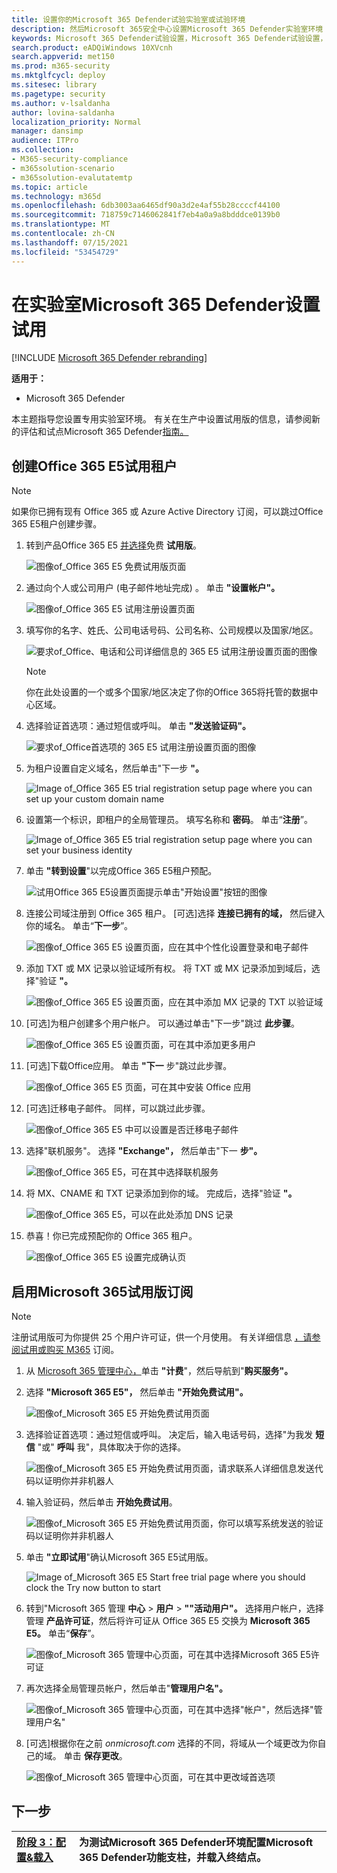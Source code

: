 ```yaml
---
title: 设置你的Microsoft 365 Defender试验实验室或试验环境
description: 然后Microsoft 365安全中心设置Microsoft 365 Defender实验室环境
keywords: Microsoft 365 Defender试验设置，Microsoft 365 Defender试验设置，请尝试Microsoft 365 Defender、Microsoft 365 Defender实验室设置
search.product: eADQiWindows 10XVcnh
search.appverid: met150
ms.prod: m365-security
ms.mktglfcycl: deploy
ms.sitesec: library
ms.pagetype: security
ms.author: v-lsaldanha
author: lovina-saldanha
localization_priority: Normal
manager: dansimp
audience: ITPro
ms.collection:
- M365-security-compliance
- m365solution-scenario
- m365solution-evalutatemtp
ms.topic: article
ms.technology: m365d
ms.openlocfilehash: 6db3003aa6465df90a3d2e4af55b28ccccf44100
ms.sourcegitcommit: 718759c7146062841f7eb4a0a9a8bdddce0139b0
ms.translationtype: MT
ms.contentlocale: zh-CN
ms.lasthandoff: 07/15/2021
ms.locfileid: "53454729"
---
```

# <a name="set-up-your-microsoft-365-defender-trial-in-a-lab-environment"></a>在实验室Microsoft 365 Defender设置试用 

[!INCLUDE [Microsoft 365 Defender rebranding](../includes/microsoft-defender.md)]


**适用于：**
- Microsoft 365 Defender 

本主题指导您设置专用实验室环境。 有关在生产中设置试用版的信息，请参阅新的评估和试点Microsoft 365 Defender[指南。](eval-overview.md) 

## <a name="create-an-office-365-e5-trial-tenant"></a>创建Office 365 E5试用租户
>[!NOTE]
>如果你已拥有现有 Office 365 或 Azure Active Directory 订阅，可以跳过Office 365 E5租户创建步骤。

1. 转到产品Office 365 E5 [并选择](https://www.microsoft.com/microsoft-365/business/office-365-enterprise-e5-business-software?activetab=pivot%3aoverviewtab)免费 **试用版**。

   ![图像of_Office 365 E5 免费试用版页面](../../media/mtp-eval-9.png)
  
2. 通过向个人或公司用户 (电子邮件地址完成) 。 单击 **"设置帐户"。**

   ![图像of_Office 365 E5 试用注册设置页面](../../media/mtp-eval-10.png)

3. 填写你的名字、姓氏、公司电话号码、公司名称、公司规模以及国家/地区。  

   ![要求of_Office、电话和公司详细信息的 365 E5 试用注册设置页面的图像](../../media/mtp-eval-11.png)
   
   > [!NOTE]
   > 你在此处设置的一个或多个国家/地区决定了你的Office 365将托管的数据中心区域。
  
4. 选择验证首选项：通过短信或呼叫。 单击 **"发送验证码"。** 

   ![要求of_Office首选项的 365 E5 试用注册设置页面的图像](../../media/mtp-eval-12.png)

5. 为租户设置自定义域名，然后单击"下一步 **"。**

   ![Image of_Office 365 E5 trial registration setup page where you can set up your custom domain name](../../media/mtp-eval-13.png)
 
6. 设置第一个标识，即租户的全局管理员。 填写名称和 **密码**。 单击“**注册**”。

   ![Image of_Office 365 E5 trial registration setup page where you can set your business identity](../../media/mtp-eval-14.png)

7. 单击 **"转到设置**"以完成Office 365 E5租户预配。

   ![试用Office 365 E5设置页面提示单击"开始设置"按钮的图像](../../media/mtp-eval-15.png)

8. 连接公司域注册到 Office 365 租户。 [可选]选择 **连接已拥有的域，** 然后键入你的域名。 单击“**下一步**”。

   ![图像of_Office 365 E5 设置页面，应在其中个性化设置登录和电子邮件](../../media/mtp-eval-16.png)
 
9. 添加 TXT 或 MX 记录以验证域所有权。 将 TXT 或 MX 记录添加到域后，选择"验证 **"。**

   ![图像of_Office 365 E5 设置页面，应在其中添加 MX 记录的 TXT 以验证域](../../media/mtp-eval-17.png)
 
10. [可选]为租户创建多个用户帐户。 可以通过单击"下一步"跳过 **此步骤**。

    ![图像of_Office 365 E5 设置页面，可在其中添加更多用户](../../media/mtp-eval-18.png)
 
11. [可选]下载Office应用。 单击 **"下一** 步"跳过此步骤。 

    ![图像of_Office 365 E5 页面，可在其中安装 Office 应用](../../media/mtp-eval-19.png)

12. [可选]迁移电子邮件。 同样，可以跳过此步骤。

    ![图像of_Office 365 E5 中可以设置是否迁移电子邮件](../../media/mtp-eval-20.png)
 
13. 选择"联机服务"。 选择 **"Exchange"，** 然后单击"下一 **步"。** 

    ![图像of_Office 365 E5，可在其中选择联机服务](../../media/mtp-eval-21.png)

14. 将 MX、CNAME 和 TXT 记录添加到你的域。 完成后，选择"验证 **"。**

    ![图像of_Office 365 E5，可以在此处添加 DNS 记录](../../media/mtp-eval-22.png)
 
15. 恭喜！你已完成预配你的 Office 365 租户。

    ![图像of_Office 365 E5 设置完成确认页](../../media/mtp-eval-23.png)

## <a name="enable-microsoft-365-trial-subscription"></a>启用Microsoft 365试用版订阅

>[!NOTE]
>注册试用版可为你提供 25 个用户许可证，供一个月使用。 有关详细信息 [，请参阅试用或购买 M365](../../commerce/try-or-buy-microsoft-365.md) 订阅。

1. 从 [Microsoft 365 管理中心，](https://admin.microsoft.com/)单击 **"计费**"，然后导航到"**购买服务"。**

2. 选择 **"Microsoft 365 E5"，** 然后单击 **"开始免费试用"。** 

   ![图像of_Microsoft 365 E5 开始免费试用页面](../../media/mtp-eval-24.png)

3. 选择验证首选项：通过短信或呼叫。 决定后，输入电话号码，选择"为我发 **短信** "或" **呼叫** 我"，具体取决于你的选择。

   ![图像of_Microsoft 365 E5 开始免费试用页面，请求联系人详细信息发送代码以证明你并非机器人](../../media/mtp-eval-25.png)
 
4. 输入验证码，然后单击 **开始免费试用**。

   ![图像of_Microsoft 365 E5 开始免费试用页面，你可以填写系统发送的验证码以证明你并非机器人](../../media/mtp-eval-26.png)

5. 单击 **"立即试用**"确认Microsoft 365 E5试用版。

   ![Image of_Microsoft 365 E5 Start free trial page where you should clock the Try now button to start](../../media/mtp-eval-27.png)
 
6. 转到"Microsoft 365 管理 **中心**  >  **用户**  >  **""活动用户"。** 选择用户帐户，选择管理 **产品许可证**，然后将许可证从 Office 365 E5 交换为 **Microsoft 365 E5。** 单击“**保存**”。

   ![图像of_Microsoft 365 管理中心页面，可在其中选择Microsoft 365 E5许可证](../../media/mtp-eval-28.png)
 
7. 再次选择全局管理员帐户，然后单击"**管理用户名"。**

   ![图像of_Microsoft 365 管理中心页面，可在其中选择"帐户"，然后选择"管理用户名"](../../media/mtp-eval-29.png)

8. [可选]根据你在之前 *onmicrosoft.com* 选择的不同，将域从一个域更改为你自己的域。 单击 **保存更改**。

   ![图像of_Microsoft 365 管理中心页面，可在其中更改域首选项](../../media/mtp-eval-30.png)



## <a name="next-step"></a>下一步
|[阶段 3：配置&载入](config-m365d-eval.md) | 为测试Microsoft 365 Defender环境配置Microsoft 365 Defender功能支柱，并载入终结点。
|:-------|:-----|
